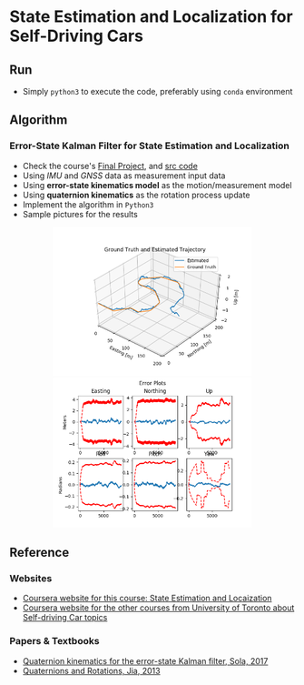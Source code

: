 # State Estimation and Localization for Self-Driving Cars <br />

## Run
* Simply `python3` to execute the code, preferably using `conda` environment

## Algorithm
### Error-State Kalman Filter for State Estimation and Localization
* Check the course's [Final Project](state_estimate_final_proj/), and [src code](state_estimate_final_proj/es_ekf.py)
* Using *IMU* and *GNSS* data as measurement input data
* Using **error-state kinematics model** as the motion/measurement model
* Using **quaternion kinematics** as the rotation process update
* Implement the algorithm in `Python3`
* Sample pictures for the results
<p align="center">
  <img src="./state_estimate_final_proj/tracking_part_1.png" width="350" />
  <img src="./state_estimate_final_proj/analysis_part_1.png" width="350" />
</p>


## Reference
### Websites
* [Coursera website for this course: State Estimation and Locaization](https://www.coursera.org/learn/state-estimation-localization-self-driving-cars/home/welcome)
* [Coursera website for the other courses from University of Toronto about Self-driving Car topics](https://www.coursera.org/specializations/self-driving-cars)

### Papers & Textbooks
* [Quaternion kinematics for the error-state Kalman filter, Sola, 2017](https://arxiv.org/pdf/1711.02508.pdf)
* [Quaternions and Rotations, Jia, 2013](http://graphics.stanford.edu/courses/cs348a-17-winter/Papers/quaternion.pdf)